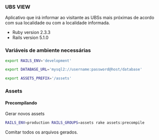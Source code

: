 ### UBS VIEW ###

Aplicativo que irá informar ao visitante as UBSs mais próximas de acordo com sua localidade ou com a localidade informada.

- Ruby version 2.3.3
- Rails version 5.1.0

### Variáveis de ambiente necessárias

```bash
export RAILS_ENV='development'

export DATABASE_URL='mysql2://username:password@host/database'

export ASSETS_PREFIX='/assets'
```

### Assets

#### Precompilando

Gerar novos assets

```bash
RAILS_ENV=production RAILS_GROUPS=assets rake assets:precompile
```

Comitar todos os arquivos gerados.
